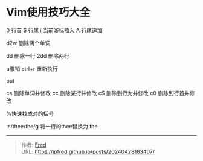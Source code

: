 # Vim使用技巧大全

0 行首
$ 行尾
i 当前游标插入
A 行尾追加

d2w 删除两个单词

dd 删除一行
2dd 删除两行


u撤销
ctrl&#43;r 重新执行


put

ce 删除单词并修改
cc 删除某行并修改
c$ 删除到行为并修改
c0 删除到行首并修改


%快速找成对的括号

:s/thee/the/g 将一行的thee替换为 the



---

> 作者: [Fred](https://github.com/ipfred)  
> URL: https://ipfred.github.io/posts/20240428183407/  

